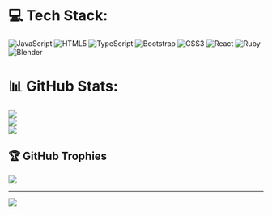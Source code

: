 
# 💻 Tech Stack:
![JavaScript](https://img.shields.io/badge/javascript-%23323330.svg?style=for-the-badge&logo=javascript&logoColor=%23F7DF1E) ![HTML5](https://img.shields.io/badge/html5-%23E34F26.svg?style=for-the-badge&logo=html5&logoColor=white) ![TypeScript](https://img.shields.io/badge/typescript-%23007ACC.svg?style=for-the-badge&logo=typescript&logoColor=white) ![Bootstrap](https://img.shields.io/badge/bootstrap-%23563D7C.svg?style=for-the-badge&logo=bootstrap&logoColor=white) ![CSS3](https://img.shields.io/badge/css3-%231572B6.svg?style=for-the-badge&logo=css3&logoColor=white) ![React](https://img.shields.io/badge/react-%2320232a.svg?style=for-the-badge&logo=react&logoColor=%2361DAFB) ![Ruby](https://img.shields.io/badge/ruby-%23CC342D.svg?style=for-the-badge&logo=ruby&logoColor=white) ![Blender](https://img.shields.io/badge/blender-%23F5792A.svg?style=for-the-badge&logo=blender&logoColor=white)
# 📊 GitHub Stats:
![](https://github-readme-stats.vercel.app/api?username=Timothykagondu&theme=dark&hide_border=false&include_all_commits=false&count_private=false)<br/>
![](https://github-readme-streak-stats.herokuapp.com/?user=Timothykagondu&theme=dark&hide_border=false)<br/>
![](https://github-readme-stats.vercel.app/api/top-langs/?username=Timothykagondu&theme=dark&hide_border=false&include_all_commits=false&count_private=false&layout=compact)

## 🏆 GitHub Trophies
![](https://github-profile-trophy.vercel.app/?username=Timothykagondu&theme=radical&no-frame=false&no-bg=true&margin-w=4)

---
[![](https://visitcount.itsvg.in/api?id=Timothykagondu&icon=0&color=0)](https://visitcount.itsvg.in)

<!-- Proudly created with GPRM ( https://gprm.itsvg.in ) -->
